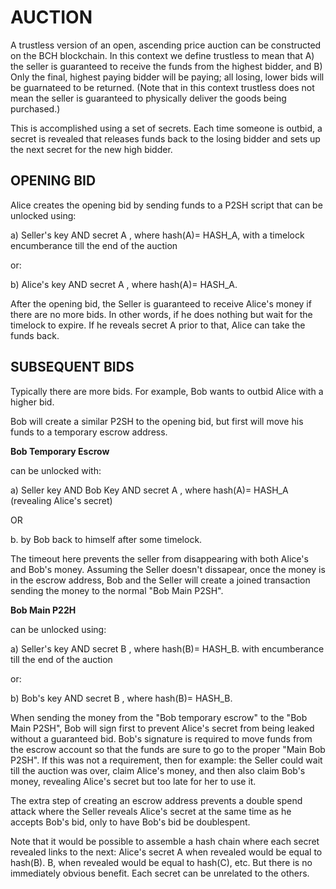 # AUCTION
 
A trustless version of an open, ascending price auction can be constructed on the BCH blockchain.  In this context we define trustless to mean that A) the seller is guaranteed to receive the funds from the highest bidder, and B) Only the final, highest paying bidder will be paying; all losing, lower bids will be guarnateed to be returned.   (Note that in this context trustless does not mean the seller is guaranteed to physically deliver the goods being purchased.)

This is accomplished using a set of secrets.  Each time someone is outbid, a secret is revealed that releases funds back to the losing bidder and sets up the next secret for the new high bidder.

## OPENING BID

Alice creates the opening bid by sending funds to a P2SH script that can be unlocked using:

a) Seller's key AND secret A , where hash(A)= HASH_A, with a timelock encumberance till the end of the auction 

or:

b) Alice's key AND secret A , where hash(A)= HASH_A.  
 
After the opening bid, the Seller is guaranteed to receive Alice's money if there are no more bids.  In other words, if he does nothing but wait for the timelock to expire.  If he reveals secret A prior to that, Alice can take the funds back.

## SUBSEQUENT BIDS

Typically there are more bids. For example, Bob wants to outbid Alice with a higher bid.

Bob will create a similar P2SH to the opening bid, but first will move his funds to a temporary escrow address.

**Bob Temporary Escrow** 

can be unlocked with:

a) Seller key AND Bob Key AND secret A , where hash(A)= HASH_A (revealing Alice's secret)

OR 

b. by Bob back to himself after some timelock.

The timeout here prevents the seller from disappearing with both Alice's and Bob's money.  Assuming the Seller doesn't dissapear, once the money is in the escrow address, Bob and the Seller will
create a joined transaction sending the money to the normal "Bob Main P2SH".

**Bob Main P22H** 

can be unlocked using:

a) Seller's key AND secret B , where hash(B)= HASH_B. with encumberance till the end of the auction 

or:

b) Bob's key AND secret B , where hash(B)= HASH_B. 

When sending the money from the "Bob temporary escrow" to the  "Bob Main P2SH", Bob will sign first to prevent Alice's secret from being leaked without a guaranteed bid.  Bob's signature is required to move funds from the escrow account so that the funds are sure to go to the proper "Main Bob P2SH".  If this was not a requirement, then for example: the Seller could wait till the auction was over, claim Alice's money, and then also claim Bob's money, revealing Alice's secret but too late for her to use it.

The extra step of creating an escrow address prevents a double spend attack where the Seller reveals Alice's secret at the same time as he accepts Bob's bid, only to have Bob's bid be doublespent.

Note that it would be possible to assemble a hash chain where each secret revealed links to the next:  Alice's secret A when revealed would be equal to hash(B).  B, when revealed would be equal to hash(C), etc.  But there is no immediately obvious benefit.  Each secret can be unrelated to the others.

